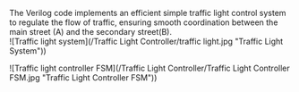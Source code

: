 The Verilog code implements an efficient simple traffic light control system to regulate the flow of traffic, ensuring smooth coordination between the main street (A) and the secondary street(B).  
![Traffic light system](/Traffic Light Controller/traffic light.jpg "Traffic Light System"))  

![Traffic light controller FSM](/Traffic Light Controller/Traffic Light Controller FSM.jpg "Traffic Light Controller FSM"))  
